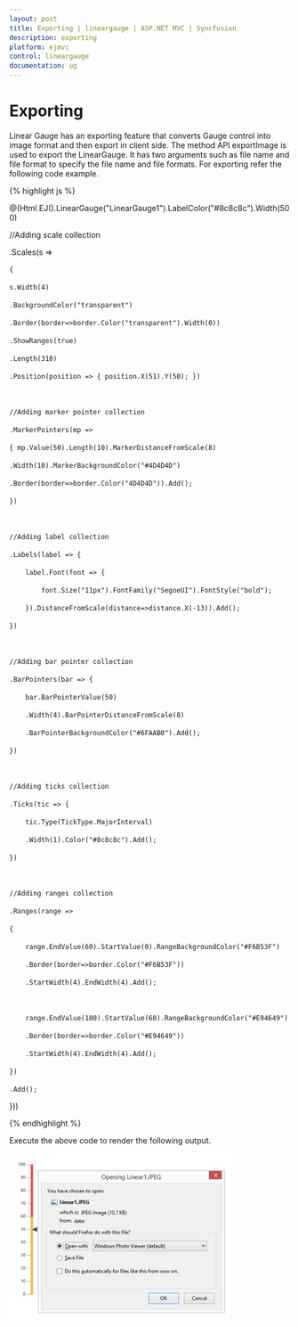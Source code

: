 ```yaml
---
layout: post
title: Exporting | lineargauge | ASP.NET MVC | Syncfusion
description: exporting
platform: ejmvc
control: lineargauge
documentation: ug
---
```


# Exporting

Linear Gauge has an exporting feature that converts Gauge control into image format and then export in client side. The method API exportImage is used to export the LinearGauge. It has two arguments such as file name and file format to specify the file name and file formats. For exporting refer the following code example.


{% highlight js %}

@(Html.EJ().LinearGauge("LinearGauge1").LabelColor("#8c8c8c").Width(500)



//Adding scale collection

.Scales(s =>

    {

    s.Width(4)

    .BackgroundColor("transparent")

    .Border(border=>border.Color("transparent").Width(0))

    .ShowRanges(true)

    .Length(310)

    .Position(position => { position.X(51).Y(50); })



    //Adding marker pointer collection

    .MarkerPointers(mp =>

    { mp.Value(50).Length(10).MarkerDistanceFromScale(8)

    .Width(10).MarkerBackgroundColor("#4D4D4D")

    .Border(border=>border.Color("4D4D4D")).Add();

    })



    //Adding label collection

    .Labels(label => {

        label.Font(font => {

            font.Size("11px").FontFamily("SegoeUI").FontStyle("bold");

        }).DistanceFromScale(distance=>distance.X(-13)).Add();

    })



    //Adding bar pointer collection

    .BarPointers(bar => {

        bar.BarPointerValue(50)

        .Width(4).BarPointerDistanceFromScale(8)

        .BarPointerBackgroundColor("#6FAAB0").Add();

    })



    //Adding ticks collection

    .Ticks(tic => {

        tic.Type(TickType.MajorInterval)

        .Width(1).Color("#8c8c8c").Add();

    })



    //Adding ranges collection

    .Ranges(range =>

    {

        range.EndValue(60).StartValue(0).RangeBackgroundColor("#F6B53F")

        .Border(border=>border.Color("#F6B53F"))

        .StartWidth(4).EndWidth(4).Add();



        range.EndValue(100).StartValue(60).RangeBackgroundColor("#E94649")

        .Border(border=>border.Color("#E94649"))

        .StartWidth(4).EndWidth(4).Add();

    })

    .Add();

}))

<script type="text/javascript">

    $(function () {

        $("#btnExportImage").ejButton({ width: "100px", click: "buttonClickEvent", });

    });

    function buttonClickEvent() {

        var FileName = $("#txtFileName").val();

        var FileFormat = $("#ddlFileType").val();

        $("#CoreExportLinearGauge").ejLinearGauge("exportImage", FileName, FileFormat);

    }



</script>

{% endhighlight %}

Execute the above code to render the following output.

![](Exporting_images/Exporting_img1.png)



